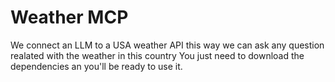 # Weather MCP
 We connect an LLM to a USA weather API this way we can ask any question realated with the weather in this country
 You just need to download the dependencies an you'll be ready to use it.
